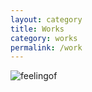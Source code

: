 ```yaml
---
layout: category
title: Works
category: works
permalink: /work
---
```



![feelingof](../img/feelingofnostalgia.jpg)
